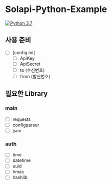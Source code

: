 # Solapi-Python-Example

[![Python 3.7](https://img.shields.io/badge/python-3.7-blue.svg)](https://www.python.org/downloads/release/python-370/)

## 사용 준비
- [ ] [config.ini]
  - [ ] ApiKey
  - [ ] ApiSecret
  - [ ] to (수신번호)
  - [ ] from (발신번호)

## 필요한 Library
### main
- [ ] requests
- [ ] configparser
- [ ] json
### auth
- [ ] time
- [ ] datetime
- [ ] uuid
- [ ] hmac
- [ ] hashlib
